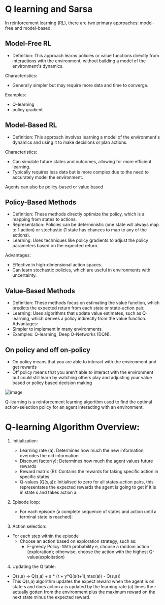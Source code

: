 # Q learning and Sarsa

In reinforcement learning (RL), there are two primary approaches: model-free and model-based.

## Model-Free RL
- Definition: This approach learns policies or value functions directly from interactions with the environment, without building a model of the environment's dynamics.

Characteristics:
- Generally simpler but may require more data and time to converge.

Examples:
- Q-learning
- policy gradient

## Model-Based RL
- Definition: This approach involves learning a model of the environment's dynamics and using it to make decisions or plan actions.
  
Characteristics:
- Can simulate future states and outcomes, allowing for more efficient learning.
- Typically requires less data but is more complex due to the need to accurately model the environment.

Agents can also be policy-based or value based

## Policy-Based Methods
- Definition: These methods directly optimize the policy, which is a mapping from states to actions.
- Representation: Policies can be deterministic (one state will always map to 1 action) or stochastic (1 state has chances to map to any of the actions).
- Learning: Uses techniques like policy gradients to adjust the policy parameters based on the expected return.

Advantages:
- Effective in high-dimensional action spaces.
- Can learn stochastic policies, which are useful in environments with uncertainty.

## Value-Based Methods
- Definition: These methods focus on estimating the value function, which predicts the expected return from each state or state-action pair.
- Learning: Uses algorithms that update value estimates, such as Q-learning, which derives a policy indirectly from the value function.
Advantages:
- Simpler to implement in many environments.
- Examples: Q-learning, Deep Q-Networks (DQN).

## On policy and off on-policy
- On policy means that you are able to interact with the environment and get rewards
- Off policy means that you aren't able to interact with the environment but could still learn by watching others play and adjusting your value based or policy based decision making

![image](https://github.com/user-attachments/assets/74bbdcd7-64e1-4e12-8a67-077e8ba392a0)

Q-learning is a reinforcement learning algorithm used to find the optimal action-selection policy for an agent interacting with an environment.

# Q-learning Algorithm Overview:

1. Initialization:
   - Learning rate (a): Determines how much the new information overrides the old information
   - Discount factor(y): Determines how much the agent values future rewards
   - Reward matrix (R): Contains the rewards for taking specific action in specific states
   - Q-values (Q(s,a)): Initialised to zero for all states-action pairs, this representates the expected rewards the agent is going to get if it is in state s and takes action a 

2. Episode loop:
   - For each episode (a complete sequence of states and action until a terminal state is reached):

3. Action selection:
  - For each step within the episode
    - Choose an action based on exploration strategy, such as:
      - E-greedy Policy: With probability e, choose a random action (exploration); otherwise, choose the action with the highest Q-value(exploitation)
      
4. Updating the Q table:
  - Q(s,a) -> Q(s,a) + a * (r + y*Q(s(t+1),max(a)) - Q(s,a))
  - This Q(s,a) algorithm updates the expect reward when the agent is on state s and does action a is updated by the learning rate (a) times the r actually gotten from the environment plus the maximum reward on the next state minus the expected reward.

